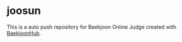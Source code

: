 # joosun
This is a auto push repository for Baekjoon Online Judge created with [BaekjoonHub](https://github.com/BaekjoonHub/BaekjoonHub).
